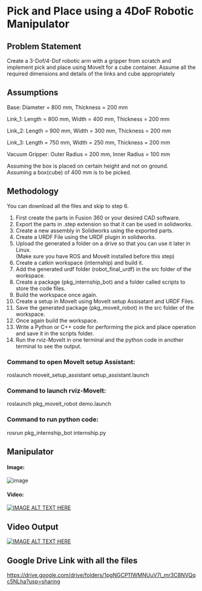 # Pick and Place using a 4DoF Robotic Manipulator
 

## Problem Statement
Create a 3-Dof/4-Dof robotic arm with a gripper from scratch and implement pick and place using MoveIt for a cube container. Assume all the required dimensions and details of the links and cube appropriately

## Assumptions 
Base: 
Diameter = 800 mm,
Thickness = 200 mm

Link_1:
Length = 800 mm, 
Width = 400 mm,
Thickness = 200 mm

Link_2:
Length = 900 mm, 
Width = 300 mm,
Thickness = 200 mm

Link_3:
Length = 750 mm, 
Width = 250 mm,
Thickness = 200 mm

Vacuum Gripper:
Outer Radius = 200 mm,
Inner Radius = 100 mm


Assuming the box is placed on certain height and not on ground.<br>
Assuming a box(cube) of 400 mm is to be picked.

## Methodology 

You can download all the files and skip to step 6.

1. First create the parts in Fusion 360 or your desired CAD software. <br>
2. Export the parts in .step extension so that it can be used in solidworks. <br>
3. Create a new assembly in Solidworks using the exported parts. <br>
4. Create a URDF File using the URDF plugin in solidworks. <br>
5. Upload the generated a folder on a drive so that you can use it later in Linux. <br>
 (Make sure you have ROS and MoveIt installed before this step) <br>
6. Create a catkin workspace (internship) and build it.<br>
7. Add the generated urdf folder (robot_final_urdf) in the src folder of the workspace.  <br>
9. Create a package (pkg_internship_bot) and a folder called scripts to store the code files. <br>
10. Build the workspace once again. <br>
11. Create a setup in MoveIt using MoveIt setup Assisatant and URDF Files.<br>
12. Save the generated package (pkg_moveit_robot) in the src folder of the workspace. <br>
13. Once again build the workspace. <br>
14. Write a Python or C++ code for performing the pick and place operation and save it in the scripts folder. <br>
15. Run the rviz-MoveIt in one terminal and the python code in another terminal to see the output. <br>

### Command to open MoveIt setup Assistant:<br>
roslaunch moveit_setup_assistant setup_assistant.launch


### Command to launch rviz-MoveIt:<br>
roslaunch pkg_moveit_robot demo.launch


### Command to run python code:<br>
rosrun pkg_internship_bot internship.py


## Manipulator  

#### Image:
![image](https://user-images.githubusercontent.com/78917282/118496328-a7266280-b741-11eb-9ed5-3050d23e9dde.png)

#### Video:
[![IMAGE ALT TEXT HERE](https://img.youtube.com/vi/-NfOZPfUFLA/0.jpg)](https://www.youtube.com/watch?v=-NfOZPfUFLA)


## Video Output

[![IMAGE ALT TEXT HERE](https://img.youtube.com/vi/bBtZ40Qu28w/0.jpg)](https://www.youtube.com/watch?v=bBtZ40Qu28w)

## Google Drive Link with all the files

https://drive.google.com/drive/folders/1pgNGCP11WMNUuV7l_mr3C8NVQqc5NLha?usp=sharing
